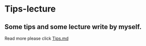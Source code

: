 # Tips-lecture
Some tips and some lecture write by myself.
---
Read more please click [Tips.md](https://github.com/haolic/Tips-lecture/blob/master/Tips.md)
